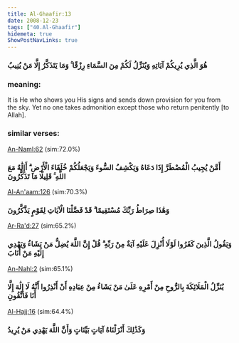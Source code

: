 ```yaml
---
title: Al-Ghaafir:13
date: 2008-12-23
tags: ["40.Al-Ghaafir"]
hidemeta: true 
ShowPostNavLinks: true 
---
```

### هُوَ الَّذِي يُرِيكُمْ آيَاتِهِ وَيُنَزِّلُ لَكُمْ مِنَ السَّمَاءِ رِزْقًا ۚ وَمَا يَتَذَكَّرُ إِلَّا مَنْ يُنِيبُ
### meaning: 
It is He who shows you His signs and sends down provision for you from the sky. Yet no one takes admonition except those who return penitently [to Allah].
### similar verses: 

[An-Naml:62](/27/62) (sim:72.0%)

### أَمَّنْ يُجِيبُ الْمُضْطَرَّ إِذَا دَعَاهُ وَيَكْشِفُ السُّوءَ وَيَجْعَلُكُمْ خُلَفَاءَ الْأَرْضِ ۗ أَإِلَٰهٌ مَعَ اللَّهِ ۚ قَلِيلًا مَا تَذَكَّرُونَ

[Al-An'aam:126](/6/126) (sim:70.3%)

### وَهَٰذَا صِرَاطُ رَبِّكَ مُسْتَقِيمًا ۗ قَدْ فَصَّلْنَا الْآيَاتِ لِقَوْمٍ يَذَّكَّرُونَ

[Ar-Ra'd:27](/13/27) (sim:65.2%)

### وَيَقُولُ الَّذِينَ كَفَرُوا لَوْلَا أُنْزِلَ عَلَيْهِ آيَةٌ مِنْ رَبِّهِ ۗ قُلْ إِنَّ اللَّهَ يُضِلُّ مَنْ يَشَاءُ وَيَهْدِي إِلَيْهِ مَنْ أَنَابَ

[An-Nahl:2](/16/2) (sim:65.1%)

### يُنَزِّلُ الْمَلَائِكَةَ بِالرُّوحِ مِنْ أَمْرِهِ عَلَىٰ مَنْ يَشَاءُ مِنْ عِبَادِهِ أَنْ أَنْذِرُوا أَنَّهُ لَا إِلَٰهَ إِلَّا أَنَا فَاتَّقُونِ

[Al-Hajj:16](/22/16) (sim:64.4%)

### وَكَذَٰلِكَ أَنْزَلْنَاهُ آيَاتٍ بَيِّنَاتٍ وَأَنَّ اللَّهَ يَهْدِي مَنْ يُرِيدُ
